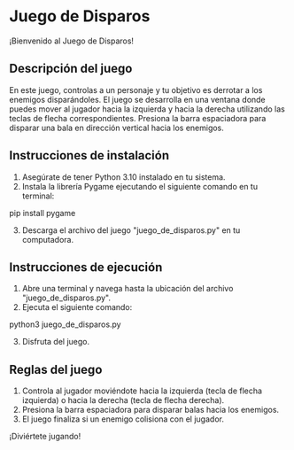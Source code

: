 # Juego de Disparos

¡Bienvenido al Juego de Disparos!

## Descripción del juego

En este juego, controlas a un personaje y tu objetivo es derrotar a los enemigos disparándoles. El juego se desarrolla en una ventana donde puedes mover al jugador hacia la izquierda y hacia la derecha utilizando las teclas de flecha correspondientes. Presiona la barra espaciadora para disparar una bala en dirección vertical hacia los enemigos.

## Instrucciones de instalación

1. Asegúrate de tener Python 3.10 instalado en tu sistema.
2. Instala la librería Pygame ejecutando el siguiente comando en tu terminal:

pip install pygame

3. Descarga el archivo del juego "juego_de_disparos.py" en tu computadora.

## Instrucciones de ejecución

1. Abre una terminal y navega hasta la ubicación del archivo "juego_de_disparos.py".
2. Ejecuta el siguiente comando:

python3 juego_de_disparos.py

3. Disfruta del juego.

## Reglas del juego

1. Controla al jugador moviéndote hacia la izquierda (tecla de flecha izquierda) o hacia la derecha (tecla de flecha derecha).
2. Presiona la barra espaciadora para disparar balas hacia los enemigos.
3. El juego finaliza si un enemigo colisiona con el jugador.


¡Diviértete jugando!
